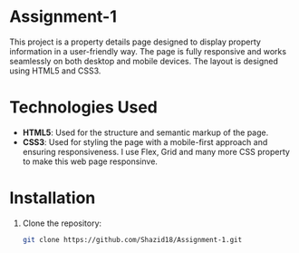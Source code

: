 # Assignment-1

This project is a property details page designed to display property information in a user-friendly way. The page is fully responsive and works seamlessly on both desktop and mobile devices. The layout is designed using HTML5 and CSS3.

# Technologies Used

- **HTML5**: Used for the structure and semantic markup of the page.
- **CSS3**: Used for styling the page with a mobile-first approach and ensuring responsiveness. I use Flex, Grid and many more CSS property to make this web page responsinve.

# Installation

1. Clone the repository:
   ```bash
   git clone https://github.com/Shazid18/Assignment-1.git
